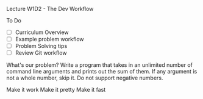 Lecture W1D2 - The Dev Workflow

To Do

- [ ] Curriculum Overview
- [ ] Example problem workflow
- [ ] Problem Solving tips
- [ ] Review Git workflow

What's our problem?
Write a program that takes in an unlimited number of command line arguments and prints out the sum of them. If any argument is not a whole number, skip it. Do not support negative numbers.

Make it work
Make it pretty
Make it fast

